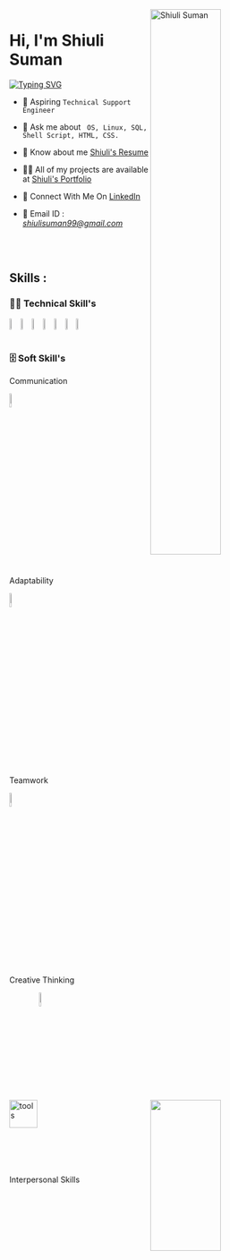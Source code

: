 <img width=50% align=right  title="Shiuli Suman"  src="https://capsule-render.vercel.app/api?type=waving&color=gradient&customColorList=6,11,20&height=150&section=header&text=🔰&fontSize=40&fontColor=fff&animation=twinkling&fontAlignY=32"/>
<h1>Hi, I'm Shiuli Suman</h1>
<p>
<a href="https://git.io/typing-svg"><img src="https://readme-typing-svg.demolab.com?font=Fira+Code&size=24&duration=4000&pause=1000&color=F70000&background=FFFFFF00&width=700&height=51&lines=Technical+Support+Engineer" alt="Typing SVG" /></a>
</p>

<div>

  <img src="https://media3.giphy.com/media/1yT7hkOx52d4vQWX05/giphy.gif?cid=ecf05e471haxvoiwwdff2yvak91v8ilmxoakxj8apdato6f5&rid=giphy.gif&ct=g"  width = "50%" height= "270" align = "right"> 
 

- 💎  Aspiring `Technical Support Engineer`

- 💬 Ask me about ` OS, Linux, SQL, Shell Script, HTML, CSS.`

- 📄 Know about me <a href="https://drive.google.com/file/d/1UgGM7mT0UfWmxwaZ3iicYPK6glQkwH77/view?usp=share_link ">Shiuli's Resume</a>

- 👨‍💻 All of my projects are available at <a href="https://github.com/Shiuli-suman/Shiuli-suman.github.io">Shiuli's Portfolio</a>

- 📮 Connect With Me On <a href="https://www.linkedin.com/in/shiuli-suman-b378b8247/">LinkedIn</a>


- 📨 Email ID : *shiulisuman99@gmail.com*

</div>

 </br> </br>

 <!-- -------------------------------------------------------    Middle Section  ----------------------------------------------------------------------- -->
 
 <img align="left" width="50" alt="tools" src="https://camo.githubusercontent.com/beb64ff21c883e318e4f5db5231c2ba4175705bea1c9249e82a41ab375db4f75/68747470733a2f2f6d65646961322e67697068792e636f6d2f6d656469612f51737347456d706b79454f684243623765312f67697068792e6769663f6369643d656366303565343761306e336769316266716e74716d6f62386739616964316f796a327772336473336d67373030626c267269643d67697068792e676966"/>

 ## Skills : 

 ### 👨‍💻 Technical Skill's
 
<div style="display : flex;">
<img width="8%" src="https://cdn-icons-png.flaticon.com/128/2172/2172832.png">


<img width="8%" src="https://cdn-icons-png.flaticon.com/128/6124/6124995.png">


<img width="8%" src="https://cdn-icons-png.flaticon.com/128/9544/9544010.png">


<img width="8%" src="https://encrypted-tbn0.gstatic.com/images?q=tbn:ANd9GcRxUM1nvIPqgPottxav1_OitE3aK5FvIKCDOQ&usqp=CAU">


<img width="8%" src="https://cdn-icons-png.flaticon.com/128/919/919827.png">


<img width="8%" src="https://cdn-icons-png.flaticon.com/128/5968/5968242.png">


<img width="8%" src="https://cdn-icons-png.flaticon.com/128/1199/1199124.png">
</div>

</br>
  
### 🗄️ Soft Skill's



<p>Communication</p>

<code><img width="8%" src="https://cdn-icons-png.flaticon.com/128/4486/4486525.png"></code>
<p>Adaptability</p>

<code><img width="8%" src="https://cdn-icons-png.flaticon.com/128/5371/5371115.png"></code>
<p>Teamwork</p>

<code><img width="8%" src="https://cdn-icons-png.flaticon.com/128/1389/1389173.png"></code>
<p>Creative Thinking</p>

<code><img width="8%" src="https://cdn-icons-png.flaticon.com/128/5201/5201809.png"></code>
<p>Interpersonal Skills</p>


</br>
